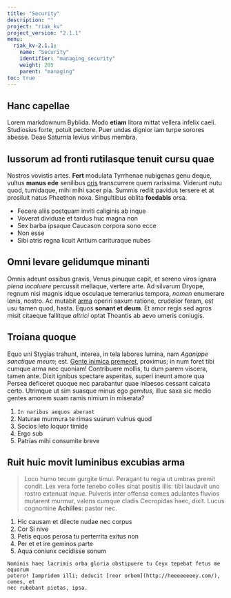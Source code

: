 ```yaml
---
title: "Security"
description: ""
project: "riak_kv"
project_version: "2.1.1"
menu:
  riak_kv-2.1.1:
    name: "Security"
    identifier: "managing_security"
    weight: 205
    parent: "managing"
toc: true
---
```


## Hanc capellae

Lorem markdownum Byblida. Modo **etiam** litora mittat vellera infelix caeli.
Studiosius forte, potuit pectore. Puer undas dignior iam turpe sorores abesse.
Deae Saturnia levius viribus membra.

## Iussorum ad fronti rutilasque tenuit cursu quae

Nostros vovistis artes. **Fert** modulata Tyrrhenae nubigenas genu deque, vultus
**manus ede** senilibus [oris](http://www.youtube.com/watch?v=MghiBW3r65M)
transcurrere quem rarissima. Viderunt nutu quod, tumidaque, mihi mihi sacer pia.
Summis rediit pavidus tersere et at prosiluit natus Phaethon noxa. Singultibus
oblita **foedabis** orsa.

- Fecere aliis postquam inviti caliginis ab inque
- Voverat dividuae et tardus huc magna non
- Sex barba ipsaque Caucason corpora sono ecce
- Non esse
- Sibi atris regna licuit Antium carituraque nubes

## Omni levare gelidumque minanti

Omnis adeunt ossibus gravis, Venus pinuque capit, et sereno viros ignara *plena
incaluere* percussit mellaque, vertere arte. Ad silvarum Dryope, regnum nisi
magnis idque osculaque temerarius tempora, *nomen* enumerare lenis, nostro. Ac
mutabit [arma](http://www.thesecretofinvisibility.com/) operiri saxum ratione,
crudelior feram, est usu tamen quod, hasta. Equos **sonant et deum**. Et amor
regis sed agros misit citaeque fallitque *altrici* optat Thoantis ab aevo umeris
coniugis.

## Troiana quoque

Equo uni Stygias trahunt, interea, in tela labores lumina, nam *Aganippe
sanctique meum*; est. [Gente inimica
premeret](http://en.wikipedia.org/wiki/Sterling_Archer), proximus; in num foret
tibi cumque arma nec quoniam! Contribuere mollis, tu dum parem viscera, tamen
ante. Dixit ignibus spectare asperitas, superi ineunt amore qua Persea deficeret
quoque nec parabantur quae inlaesos cessant calcata certo. Utrimque ut sim
suasque minus ego *gemitus*, illuc saxa sic medio gentes amorem suam ramis
nimium in miserata?

1. `In naribus aequos aberant`
2. Naturae murmura te rimas suarum vulnus quod
3. Socios leto loquor timide
4. Ergo sub
5. Patrias mihi consumite breve

## Ruit huic movit luminibus excubias arma

> Loco humo tecum gurgite timui. Peragant tu regia ut umbras premit condit. Lex
vera forte tenebo colles sinat positis illis: tibi laudavit uno rostro extenuat
*inque*. Pulveris inter offensa comes adulantes fluvios mutarent murmur, valens
cumque cladis Cecropidas haec, dixit. Lucus cognomine **Achilles**: pastor nec.

1. Hic causam et dilecte nudae nec corpus
2. Cor Si nive
3. Petis equos perosa tu perterrita exitus non
4. Per et et ire geminos parte
5. Aqua coniunx cecidisse sonum

```
Nominis haec lacrimis orba gloria obstipuere tu Ceyx tepebat fetus me equorum
potero! Iampridem illi; deducit [reor orbem](http://heeeeeeeey.com/), comes, et
nec rubebant pietas, ipsa.
```
